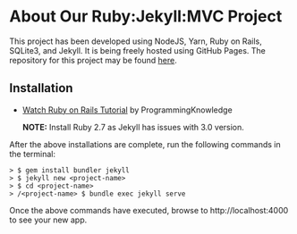 # About Our Ruby:Jekyll:MVC Project

This project has been developed using NodeJS, Yarn, Ruby on Rails, SQLite3, and Jekyll. It is being freely hosted using GitHub Pages. The repository for this project may be found [here](https://github.com/ckinleydavis/jekyll).

## Installation

 * [Watch Ruby on Rails Tutorial](https://www.youtube.com/watch?v=IvzEvrPJH6w) by ProgrammingKnowledge 
 
    **NOTE:** Install Ruby 2.7 as Jekyll has issues with 3.0 version.

After the above installations are complete, run the following commands in the terminal:

    > $ gem install bundler jekyll
    > $ jekyll new <project-name>
    > $ cd <project-name>
    > /<project-name> $ bundle exec jekyll serve

Once the above commands have executed, browse to http://localhost:4000 to see your new app. 

## 


